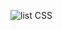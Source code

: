 ![list CSS](https://github.com/Purvesh0810/list-style.github.io/assets/144791443/73db3be5-de14-4268-96e5-6781845ead38)
